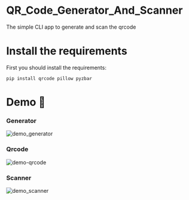 # QR_Code_Generator_And_Scanner
The simple CLI app to generate and scan the qrcode 
# Install the requirements
First you should install the requirements:
```
pip install qrcode pillow pyzbar
```
# Demo 🎉
### Generator
![demo_generator](https://user-images.githubusercontent.com/77124662/129473321-116b8d9d-fa3a-45d6-98fb-b8009aa54ef4.PNG)
### Qrcode
![demo-qrcode](https://user-images.githubusercontent.com/77124662/129473326-c042d30d-0ebb-4563-8aae-67611b95344d.PNG)
### Scanner
![demo_scanner](https://user-images.githubusercontent.com/77124662/129473329-f947f9f7-9897-4c51-bbad-1e29c6899de2.PNG)

